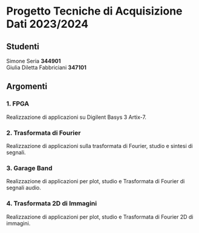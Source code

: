 # Progetto Tecniche di Acquisizione Dati 2023/2024

## Studenti

Simone Seria **344901**\
Giulia Diletta Fabbriciani **347101**

## Argomenti

### 1. FPGA

Realizzazione di applicazioni su Digilent Basys 3 Artix-7.

### 2. Trasformata di Fourier

Realizzazione di applicazioni sulla trasformata di Fourier, studio e sintesi di segnali.

### 3. Garage Band

Realizzazione di applicazioni per plot, studio e Trasformata di Fourier di segnali audio.

### 4. Trasformata 2D di Immagini

Realizzazione di applicazioni per plot, studio e Trasformata di Fourier 2D di immagini.
